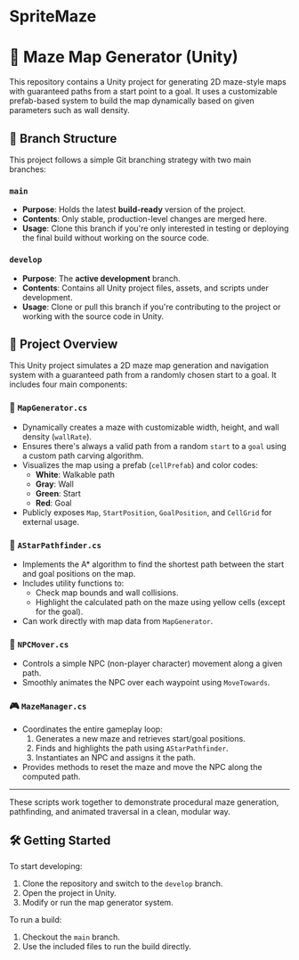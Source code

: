 # SpriteMaze

# 🧩 Maze Map Generator (Unity)

This repository contains a Unity project for generating 2D maze-style maps with guaranteed paths from a start point to a goal. It uses a customizable prefab-based system to build the map dynamically based on given parameters such as wall density.

## 🌿 Branch Structure

This project follows a simple Git branching strategy with two main branches:

### `main`  
- **Purpose**: Holds the latest **build-ready** version of the project.  
- **Contents**: Only stable, production-level changes are merged here.  
- **Usage**: Clone this branch if you're only interested in testing or deploying the final build without working on the source code.

### `develop`  
- **Purpose**: The **active development** branch.  
- **Contents**: Contains all Unity project files, assets, and scripts under development.  
- **Usage**: Clone or pull this branch if you're contributing to the project or working with the source code in Unity.

## 📁 Project Overview

This Unity project simulates a 2D maze map generation and navigation system with a guaranteed path from a randomly chosen start to a goal. It includes four main components:

### 🔧 `MapGenerator.cs`
- Dynamically creates a maze with customizable width, height, and wall density (`wallRate`).
- Ensures there's always a valid path from a random `start` to a `goal` using a custom path carving algorithm.
- Visualizes the map using a prefab (`cellPrefab`) and color codes:
  - **White**: Walkable path
  - **Gray**: Wall
  - **Green**: Start
  - **Red**: Goal
- Publicly exposes `Map`, `StartPosition`, `GoalPosition`, and `CellGrid` for external usage.

### 🧠 `AStarPathfinder.cs`
- Implements the A* algorithm to find the shortest path between the start and goal positions on the map.
- Includes utility functions to:
  - Check map bounds and wall collisions.
  - Highlight the calculated path on the maze using yellow cells (except for the goal).
- Can work directly with map data from `MapGenerator`.

### 🚶 `NPCMover.cs`
- Controls a simple NPC (non-player character) movement along a given path.
- Smoothly animates the NPC over each waypoint using `MoveTowards`.

### 🎮 `MazeManager.cs`
- Coordinates the entire gameplay loop:
  1. Generates a new maze and retrieves start/goal positions.
  2. Finds and highlights the path using `AStarPathfinder`.
  3. Instantiates an NPC and assigns it the path.
- Provides methods to reset the maze and move the NPC along the computed path.

---

These scripts work together to demonstrate procedural maze generation, pathfinding, and animated traversal in a clean, modular way.

## 🛠️ Getting Started

To start developing:
1. Clone the repository and switch to the `develop` branch.
2. Open the project in Unity.
3. Modify or run the map generator system.

To run a build:
1. Checkout the `main` branch.
2. Use the included files to run the build directly.
